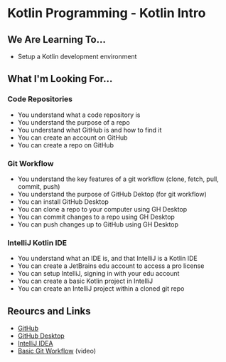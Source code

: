# Kotlin Programming - Kotlin Intro

## We Are Learning To... 

- Setup a Kotlin development environment

## What I'm Looking For...

### Code Repositories

- You understand what a code repository is
- You understand the purpose of a repo
- You understand what GitHub is and how to find it
- You can create an account on GitHub
- You can create a repo on GitHub

### Git Workflow

- You understand the key features of a git workflow (clone, fetch, pull, commit, push)
- You understand the purpose of GitHub Dektop (for git workflow)
- You can install GitHub Desktop
- You can clone a repo to your computer using GH Desktop
- You can commit changes to a repo using GH Desktop
- You can push changes up to GitHub using GH Desktop

### IntelliJ Kotlin IDE

- You understand what an IDE is, and that IntelliJ is a Kotlin IDE
- You can create a JetBrains edu account to access a pro license
- You can setup IntelliJ, signing in with your edu account
- You can create a basic Kotlin project in IntelliJ
- You can create an IntelliJ project within a cloned git repo

## Reourcs and Links

- [GitHub](https://github.com)
- [GitHub Desktop](https://github.com/apps/desktop)
- [IntelliJ IDEA](https://www.jetbrains.com/idea/)
- [Basic Git Workflow](https://www.youtube.com/watch?v=vComL_Pr3ZE) (video)

